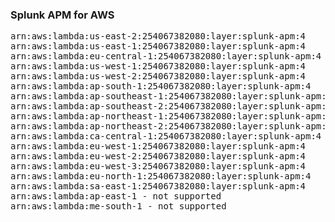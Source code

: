 <h3>Splunk APM for AWS</h3>

<pre>
arn:aws:lambda:us-east-2:254067382080:layer:splunk-apm:4
arn:aws:lambda:us-east-1:254067382080:layer:splunk-apm:4
arn:aws:lambda:eu-central-1:254067382080:layer:splunk-apm:4
arn:aws:lambda:us-west-1:254067382080:layer:splunk-apm:4
arn:aws:lambda:us-west-2:254067382080:layer:splunk-apm:4
arn:aws:lambda:ap-south-1:254067382080:layer:splunk-apm:4
arn:aws:lambda:ap-southeast-1:254067382080:layer:splunk-apm:4
arn:aws:lambda:ap-southeast-2:254067382080:layer:splunk-apm:4
arn:aws:lambda:ap-northeast-1:254067382080:layer:splunk-apm:4
arn:aws:lambda:ap-northeast-2:254067382080:layer:splunk-apm:4
arn:aws:lambda:ca-central-1:254067382080:layer:splunk-apm:4
arn:aws:lambda:eu-west-1:254067382080:layer:splunk-apm:4
arn:aws:lambda:eu-west-2:254067382080:layer:splunk-apm:4
arn:aws:lambda:eu-west-3:254067382080:layer:splunk-apm:4
arn:aws:lambda:eu-north-1:254067382080:layer:splunk-apm:4
arn:aws:lambda:sa-east-1:254067382080:layer:splunk-apm:4
arn:aws:lambda:ap-east-1 - not supported
arn:aws:lambda:me-south-1 - not supported
</pre>
